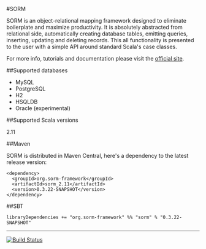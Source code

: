 #SORM

SORM is an object-relational mapping framework designed to eliminate boilerplate and maximize productivity. It is absolutely abstracted from relational side, automatically creating database tables, emitting queries, inserting, updating and deleting records. This all functionality is presented to the user with a simple API around standard Scala's case classes. 

For more info, tutorials and documentation please visit the [official site](http://sorm-framework.org).

##Supported databases

* MySQL
* PostgreSQL
* H2
* HSQLDB
* Oracle (experimental)

##Supported Scala versions

2.11

##Maven

SORM is distributed in Maven Central, here's a dependency to the latest release version:

    <dependency>
      <groupId>org.sorm-framework</groupId>
      <artifactId>sorm_2.11</artifactId>
      <version>0.3.22-SNAPSHOT</version>
    </dependency>

##SBT

    libraryDependencies += "org.sorm-framework" %% "sorm" % "0.3.22-SNAPSHOT"

---

[![Build Status](https://travis-ci.org/sorm/sorm.png?branch=master)](https://travis-ci.org/sorm/sorm)
